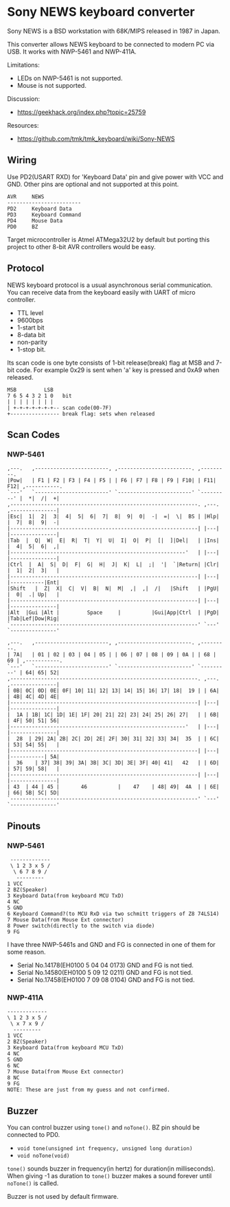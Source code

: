 Sony NEWS keyboard converter
============================
Sony NEWS is a BSD workstation with 68K/MIPS released in 1987 in Japan.

This converter allows NEWS keyboard to be connected to modern PC via USB. It works with NWP-5461 and NWP-411A.

Limitations:
- LEDs on NWP-5461 is not supported.
- Mouse is not supported.

Discussion:
- https://geekhack.org/index.php?topic=25759

Resources:
- https://github.com/tmk/tmk_keyboard/wiki/Sony-NEWS


Wiring
------
Use PD2(USART RXD) for 'Keyboard Data' pin and give power with VCC and GND. Other pins are optional and not supported at this point.

    AVR     NEWS
    ------------------------
    PD2     Keyboard Data
    PD3     Keyboard Command
    PD4     Mouse Data
    PD0     BZ

Target microcontroller is Atmel ATMega32U2 by default but porting this project to other 8-bit AVR controllers would be easy.



Protocol
--------
NEWS keyboard protocol is a usual asynchronous serial communication. You can receive data from the keyboard easily with UART of micro controller.

- TTL level
- 9600bps
- 1-start bit
- 8-data bit
- non-parity
- 1-stop bit.

Its scan code is one byte consists of 1-bit release(break) flag at MSB and 7-bit code.
For example 0x29 is sent when 'a' key is pressed and 0xA9 when released.

    MSB         LSB
    7 6 5 4 3 2 1 0   bit
    | | | | | | | |
    | +-+-+-+-+-+-+-- scan code(00-7F)
    +---------------- break flag: sets when released



Scan Codes
----------
### NWP-5461

    ,---.   ,------------------------, ,------------------------. ,---------.                   
    |Pow|   | F1 | F2 | F3 | F4 | F5 | | F6 | F7 | F8 | F9 | F10| | F11| F12| ,-----------.
    `---'   `------------------------' `------------------------' `---------' |  *|  /|  +|    
    ,-------------------------------------------------------------. ,---. ,---------------|
    |Esc|  1|  2|  3|  4|  5|  6|  7|  8|  9|  0|  -|  =|  \|  BS | |Hlp| |  7|  8|  9|  -|
    |-------------------------------------------------------------| |---| |---------------|
    |Tab  |  Q|  W|  E|  R|  T|  Y|  U|  I|  O|  P|  [|  ]|Del|   | |Ins| |  4|  5|  6|  ,|
    |---------------------------------------------------------'   | |---| |---------------|
    |Ctrl  |  A|  S|  D|  F|  G|  H|  J|  K|  L|  ;|  '|  `|Return| |Clr| |  1|  2|  3|   |
    |-------------------------------------------------------------| |---| |-----------|Ent|
    |Shift   |  Z|  X|  C|  V|  B|  N|  M|  ,|  ,|  /|   |Shift   | |PgU| |  0|  .| Up|   |
    |-------------------------------------------------------------| |---| |---------------|
    |Alt  |Gui |Alt |         Space     |          |Gui|App|Ctrl  | |PgD| |Tab|Lef|Dow|Rig|
    `-------------------------------------------------------------' `---' `---------------'
     
    ,---.   ,------------------------, ,------------------------. ,---------.                   
    | 7A|   | 01 | 02 | 03 | 04 | 05 | | 06 | 07 | 08 | 09 | 0A | | 68 | 69 | ,-----------.
    `---'   `------------------------' `------------------------' `---------' | 64| 65| 52|
    ,-------------------------------------------------------------. ,---. ,---------------|
    | 0B| 0C| 0D| 0E| 0F| 10| 11| 12| 13| 14| 15| 16| 17| 18|  19 | | 6A| | 4B| 4C| 4D| 4E|
    |-------------------------------------------------------------| |---| |---------------|
    |  1A | 1B| 1C| 1D| 1E| 1F| 20| 21| 22| 23| 24| 25| 26| 27|   | | 6B| | 4F| 50| 51| 56|
    |---------------------------------------------------------'   | |---| |---------------|
    |  28  | 29| 2A| 2B| 2C| 2D| 2E| 2F| 30| 31| 32| 33| 34|  35  | | 6C| | 53| 54| 55|   |
    |-------------------------------------------------------------| |---| |-----------| 5A|
    |  36    | 37| 38| 39| 3A| 3B| 3C| 3D| 3E| 3F| 40| 41|   42   | | 6D| | 57| 59| 58|   |
    |-------------------------------------------------------------| |---| |---------------|
    | 43  | 44 | 45 |       46          |    47    | 48| 49|  4A  | | 6E| | 66| 5B| 5C| 5D|
    `-------------------------------------------------------------' `---' `---------------'



Pinouts
-------
### NWP-5461

     -------------
     \ 1 2 3 x 5 /
      \ 6 7 8 9 /
       ---------
    1 VCC
    2 BZ(Speaker)
    3 Keyboard Data(from keyboard MCU TxD)
    4 NC
    5 GND
    6 Keyboard Command?(to MCU RxD via two schmitt triggers of Z8 74LS14)
    7 Mouse Data(from Mouse Ext connector)
    8 Power switch(directly to the switch via diode)
    9 FG

I have three NWP-5461s and GND and FG is connected in one of them for some reason.
- Serial No.14178(EH0100 5 04 04 0173) GND and FG is not tied.
- Serial No.14580(EH0100 5 09 12 0211) GND and FG is not tied.
- Serial No.17458(EH0100 7 09 08 0104) GND and FG is not tied.


### NWP-411A

    -------------
    \ 1 2 3 x 5 /
     \ x 7 x 9 /
      ---------
    1 VCC
    2 BZ(Speaker)
    3 Keyboard Data(from keyboard MCU TxD)
    4 NC
    5 GND
    6 NC
    7 Mouse Data(from Mouse Ext connector)
    8 NC
    9 FG
    NOTE: These are just from my guess and not confirmed.



Buzzer
------
You can control buzzer using `tone()` and `noTone()`. BZ pin should be connected to PD0.

- `void tone(unsigned int frequency, unsigned long duration)`
- `void noTone(void)`

`tone()` sounds buzzer in frequency(in hertz) for duration(in milliseconds).
When giving -1 as duration to `tone()` buzzer makes a sound forever until `noTone()` is called.

Buzzer is not used by default firmware.
